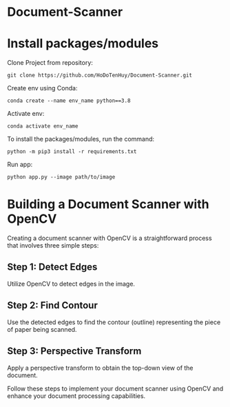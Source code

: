 # Document-Scanner

# Install packages/modules
Clone Project from repository:
```
git clone https://github.com/HoDoTenHuy/Document-Scanner.git
```

Create env using Conda:
```
conda create --name env_name python==3.8
```

Activate env:
```
conda activate env_name
```

To install the packages/modules, run the command:
```
python -m pip3 install -r requirements.txt
```

Run app:
```
python app.py --image path/to/image
```

# Building a Document Scanner with OpenCV

Creating a document scanner with OpenCV is a straightforward process that involves three simple steps:

## Step 1: Detect Edges
Utilize OpenCV to detect edges in the image.

## Step 2: Find Contour
Use the detected edges to find the contour (outline) representing the piece of paper being scanned.

## Step 3: Perspective Transform
Apply a perspective transform to obtain the top-down view of the document.

Follow these steps to implement your document scanner using OpenCV and enhance your document processing capabilities.
